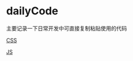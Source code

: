 # dailyCode

主要记录一下日常开发中可直接复制粘贴使用的代码

[CSS](https://github.com/Singz72/dailyCode/blob/master/CSS.md)

[JS](https://github.com/Singz72/dailyCode/blob/master/JS.md)
